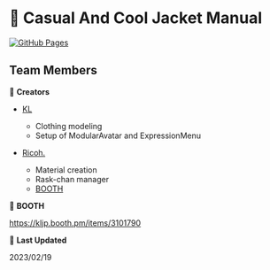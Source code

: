 # :dress: Casual And Cool Jacket Manual

[![GitHub Pages](https://img.shields.io/badge/GitHub-Pages-brightgreen)](https://kljp01.github.io/CasualAndCoolJacketManual.github.io/)


## Team Members

:raised_hands: **Creators**

- [ KL ]( https://twitter.com/KLjp1A)
  - Clothing modeling
  - Setup of ModularAvatar and ExpressionMenu

- [ Ricoh. ]( https://twitter.com/richromean )
  - Material creation
  - Rask-chan manager
  -  [ BOOTH ]( https://richromean.booth.pm/ )

:shopping_cart: **BOOTH**

https://kljp.booth.pm/items/3101790


:calendar: **Last Updated**

2023/02/19